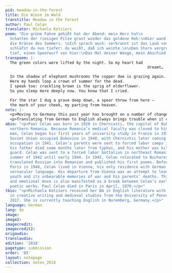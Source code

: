 ```yaml
---
pid: meadow-in-the-forest
title: Die Wiese im Wald
transtitle: Meadow in the Forest
author: Paul Celan
translator: Michaela Kotziers
poem: "Die grüne Fahne gehißt hat der Abend: mein Herz hat\n                                                         geträumt…\n\nIm
  Schatten der riesigen Pilze grast wieder das goldene Reh:\nHier wand ich den Toten
  die Kränze des Sommers. \nIch sprach auch: verbrannt ist das Laub vom Holunder.\nSo
  schläfst du nun tiefer: du weißt, daß ich weinte.\n\nDen Stern vergrub ich sehr
  tief, einen Speerwurf von hier:\nDas Mal deiner Wange, mein Abschied vom Himmel."
transpoem: |-
  The green colors were lifted by the night. So my heart had
                                                              dreamt…

  In the shadow of elephant mushrooms the copper doe is grazing again.
  Here my hands loop a crown of summer for the dead.
  I speak too: crackling brown is the sprig of elderflower.
  So you sleep more deeply now. You know that I cried.

  For the star I dug a grave deep down, a spear throw from here —
  the mark of your cheek, my parting from heaven.
note: |-
  <p>Moving to Germany this past year has brought on a number of changes in my life, from the way that I drink my coffee, to keeping a travel bag packed for a new city every other weekend. These changes, of course, don’t begin to touch what it’s like to live in a new language, to feel at times that you’ve once again become a child lost for words. I spend many of my afternoons in Nuremberg walking through the city’s parks. Trees have always helped me to feel at home, no matter where I’ve moved. There’s something reassuring about seeing tree branches in a new place and thinking, <em>Yes, they’re peaceful here, too</em>. I was disappointed to realize, though, that when I tried to describe the quiet of these parks in German, the language in which they’d grown, I fell short. So when I came across a collection of Paul Celan’s early works in the city library and saw how many poems he’d written about parks and meadows, I felt a rush of gratitude for his words. I find translation to be an act of coming closer to a poem. You engage with every word before carrying the whole into a new language. Translating Celan has brought me closer to his individual poems and the German language, but even more importantly, it’s reminded me that our thoughts and emotional relationships to this world are shared. The impressions that I had in English existed in German as well, already years before. And this is why I love translation. It challenges us to look beyond something artificial, such as language, and find kinship with other humans.</p>
  <p>Translating from German to English always brings trouble when it comes to German definite articles and their cases, which simply don’t exist in English. Without definite articles to indicate accusative and nominative case, there’s less freedom to change the order of subject and object in an English sentence. For this reason, I’ve reordered words in certain lines but otherwise stayed quite close to the original.</p>
abio: "<p>Paul Celan was born in 1920 in Chernivsti, the capital of Bukovina, formerly
  northern Romania. Because Romania’s medical faculty was closed to him as a Jewish
  man, Celan began his first years of university study in France in 1938–1939. The
  Soviet Union occupied Bukovina in 1940, with Chernivtsi later coming under German
  occupation in 1941. Celan’s parents were sent to forced labor camps in June 1942;
  his father died some months later from typhus, and his mother was killed by an SS
  guard. Celan was sent to a forced labor battalion in northeast Romania from the
  summer of 1942 until early 1944. In 1945, Celan relocated to Bucharest, where he
  translated Russian into Romanian and published his first poems. Before moving to
  Paris in 1948, Celan lived in Vienna, his only residence with German as its exclusive
  vernacular language. His departure from Vienna was an attempt to leave behind his
  youth and its unbearable memories of war and his parents’ deaths. This geographic
  and emotional move is also manifested as a break between Celan’s early and later
  poetic works. Paul Celan died in Paris in April, 1970.</p>"
tbio: "<p>Michaela Kotziers received her BA in English literature with concentrations
  in creative writing and medieval studies from the University of Pennsylvania in
  2017. She is currently teaching English in Nuremberg, Germany.</p>"
language: German
lang: de
image:
image2:
imagecredit:
imagecredit2:
origaudio:
translaudio:
edition: '2018'
pagetype: submission
order: '05'
layout: notepage
collection: notes_2018
---
```

